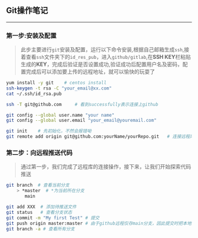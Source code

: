 <!--
 * @Author: your name
 * @Date: 2021-08-27 15:47:49
 * @LastEditTime: 2021-08-28 17:11:19
 * @LastEditors: Please set LastEditors
 * @Description: In User Settings Edit
 * @FilePath: \A个人笔记\git相关\git.md
-->
## Git操作笔记
***
### 第一步:安装及配置

> 此步主要进行`git`安装及配置，运行以下命令安装,根据自己邮箱生成`ssh`,接着查看`ssh`文件夹下的`id_res_pub`，进入`github/gitlab`,在**SSH KEY**栏粘贴生成的**KEY**，完成后验证是否设置成功,验证成功后配置用户名及密码，配置完成后可以添加要上传的远程地址，就可以愉快的玩耍了
```sh
yum install -y git    # centos install
ssh-keygen -t rsa -C "your_email@xx.com"
cat ~/.ssh/id_rsa.pub

ssh -T git@github.com     # 看到successfully表示连接上github

git config --global user.name "your name"
git config --global user.email "your_email@youremail.com"

git init    # 先初始化，不然会报错呦
git remote add origin git@github.com:yourName/yourRepo.git   # 连接远程库
```

### 第二步：向远程推送代码
> 通过第一步，我们完成了远程库的连接操作，接下来，让我们开始探索代码推送
```sh
git branch  # 查看当前分支
    > *master  # *为当前所在分支
       main

git add XXX  # 添加待推送文件
git status   # 查看分支状态
git commit -m "My first Test" # 提交
git push origin master:master # 由于github远程仅存main分支，因此提交时把本地的master分支也提交到远程
git branch -a # 查看所有分支

```
